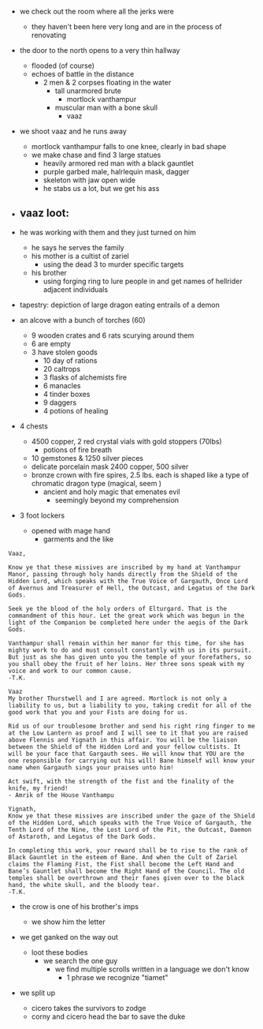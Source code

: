 - we check out the room where all the jerks were
    - they haven't been here very long and are in the process of renovating
- the door to the north opens to a very thin hallway
    - flooded (of course)
    - echoes of battle in the distance
        - 2 men & 2 corpses floating in the water
            - tall unarmored brute
                - mortlock vanthampur
            - muscular man with a bone skull
                - vaaz

- we shoot vaaz and he runs away
    - mortlock vanthampur falls to one knee, clearly in bad shape
    - we make chase and find 3 large statues
        - heavily armored red man with a black gauntlet
        - purple garbed male, halrlequin mask, dagger
        - skeleton with jaw open wide
        - he stabs us a lot, but we get his ass

- vaaz loot:
    - 

- he was working with them and they just turned on him
    - he says he serves the family
    - his mother is a cultist of zariel
        - using the dead 3 to murder specific targets
    - his brother
        - using forging ring to lure people in and get names of hellrider adjacent individuals

- tapestry: depiction of large dragon eating entrails of a demon

- an alcove with a bunch of torches (60)
    - 9 wooden crates and 6 rats scurying around them
    - 6 are empty
    - 3 have stolen goods
        - 10 day of rations
        - 20 caltrops
        - 3 flasks of alchemists fire
        - 6 manacles
        - 4 tinder boxes
        - 9 daggers
        - 4 potions of healing

- 4 chests
    - 4500 copper, 2 red crystal vials with gold stoppers (70lbs)
        - potions of fire breath
    - 10 gemstones & 1250 silver pieces
    - delicate porcelain mask 2400 copper, 500 silver
    - bronze crown with fire spires, 2.5 lbs. each is shaped like a type of chromatic dragon type (magical, seem )
        - ancient and holy magic that emenates evil
            - seemingly beyond my comprehension

- 3 foot lockers
    - opened with mage hand
        - garments and the like

```
Vaaz,

Know ye that these missives are inscribed by my hand at Vanthampur Manor, passing through holy hands directly from the Shield of the Hidden Lord, which speaks with the True Voice of Gargauth, Once Lord of Avernus and Treasurer of Hell, the Outcast, and Legatus of the Dark Gods.

Seek ye the blood of the holy orders of Elturgard. That is the commandment of this hour. Let the great work which was begun in the light of the Companion be completed here under the aegis of the Dark Gods.

Vanthampur shall remain within her manor for this time, for she has mighty work to do and must consult constantly with us in its pursuit. But just as she has given unto you the temple of your forefathers, so you shall obey the fruit of her loins. Her three sons speak with my voice and work to our common cause.
-T.K.
```

```
Vaaz
My brother Thurstwell and I are agreed. Mortlock is not only a liability to us, but a liability to you, taking credit for all of the good work that you and your Fists are doing for us.

Rid us of our troublesome brother and send his right ring finger to me at the Low Lantern as proof and I will see to it that you are raised above Flennis and Yignath in this affair. You will be the liaison between the Shield of the Hidden Lord and your fellow cultists. It will be your face that Gargauth sees. He will know that YOU are the one responsible for carrying out his will! Bane himself will know your name when Gargauth sings your praises unto him!

Act swift, with the strength of the fist and the finality of the knife, my friend!
- Amrik of the House Vanthampu
```

```
Yignath,
Know ye that these missives are inscribed under the gaze of the Shield of the Hidden Lord, which speaks with the True Voice of Gargauth, the Tenth Lord of the Nine, the Lost Lord of the Pit, the Outcast, Daemon of Astaroth, and Legatus of the Dark Gods.

In completing this work, your reward shall be to rise to the rank of Black Gauntlet in the esteem of Bane. And when the Cult of Zariel claims the Flaming Fist, the Fist shall become the Left Hand and Bane’s Gauntlet shall become the Right Hand of the Council. The old temples shall be overthrown and their fanes given over to the black hand, the white skull, and the bloody tear.
-T.K.
```

- the crow is one of his brother's imps
    - we show him the letter

- we get ganked on the way out
    - loot these bodies
        - we search the one guy
            - we find multiple scrolls written in a language we don't know
                - 1 phrase we recognize "tiamet"

- we split up
    - cicero takes the survivors to zodge
    - corny and cicero head the bar to save the duke
